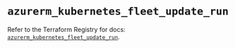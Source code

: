 # `azurerm_kubernetes_fleet_update_run`

Refer to the Terraform Registry for docs: [`azurerm_kubernetes_fleet_update_run`](https://registry.terraform.io/providers/hashicorp/azurerm/4.12.0/docs/resources/kubernetes_fleet_update_run).
